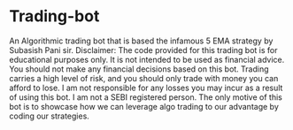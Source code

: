 # Trading-bot
An Algorithmic trading bot that is based the infamous 5 EMA strategy by Subasish Pani sir.
Disclaimer: The code provided for this trading bot is for educational purposes only. It is not intended to be used as financial advice. You should not make any financial decisions based on this bot. Trading carries a high level of risk, and you should only trade with money you can afford to lose. I am not responsible for any losses you may incur as a result of using this bot. I am not a SEBI registered person. The only motive of this bot is to showcase how we can leverage algo trading to our advantage by coding our strategies.
